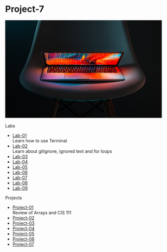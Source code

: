 # Project-7
![Tech](project7.jpg)

Labs
* [Lab-01](https://Alexs213.github.io/Lab-01)
  <br>Learn how to use Terminal
* [Lab-02](https://Alexs213.github.io/cit281-lab2)
   <br>Learn about gitignore, ignored text and for loops
* [Lab-03](https://Alexs213.github.io/cit281-lab3)
* [Lab-04](https://Alexs213.github.io/cit281-lab4)
* [Lab-05](https://Alexs213.github.io/cit281-lab5)
* [Lab-06](https://Alexs213.github.io/cit281-lab6)
* [Lab-07](https://Alexs213.github.io/cit281-lab7)
* [Lab-08](https://Alexs213.github.io/cit281-lab8)
* [Lab-09](https://Alexs213.github.io/cit281-lab9)

Projects
* [Project-01](https://Alexs213.github.io/cit281-p1)
  <br>Review of Arrays and CIS 111
* [Project-02](https://Alexs213.github.io/cit281-p2)
* [Project-03](https://Alexs213.github.io/cit281-p3)
* [Project-04](https://Alexs213.github.io/cit281-p4)
* [Project-05](https://Alexs213.github.io/cit281-p5)
* [Project-06](https://Alexs213.github.io/cit281-p6)
* [Project-07](https://Alexs213.github.io/Project-7)

